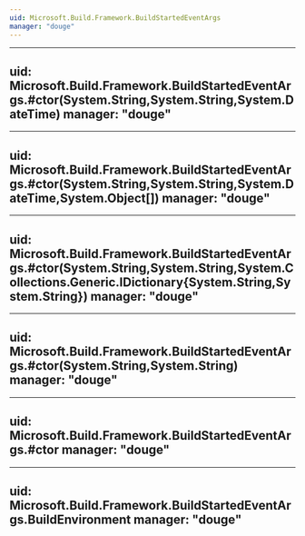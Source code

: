 ```yaml
---
uid: Microsoft.Build.Framework.BuildStartedEventArgs
manager: "douge"
---
```


---
uid: Microsoft.Build.Framework.BuildStartedEventArgs.#ctor(System.String,System.String,System.DateTime)
manager: "douge"
---

---
uid: Microsoft.Build.Framework.BuildStartedEventArgs.#ctor(System.String,System.String,System.DateTime,System.Object[])
manager: "douge"
---

---
uid: Microsoft.Build.Framework.BuildStartedEventArgs.#ctor(System.String,System.String,System.Collections.Generic.IDictionary{System.String,System.String})
manager: "douge"
---

---
uid: Microsoft.Build.Framework.BuildStartedEventArgs.#ctor(System.String,System.String)
manager: "douge"
---

---
uid: Microsoft.Build.Framework.BuildStartedEventArgs.#ctor
manager: "douge"
---

---
uid: Microsoft.Build.Framework.BuildStartedEventArgs.BuildEnvironment
manager: "douge"
---
